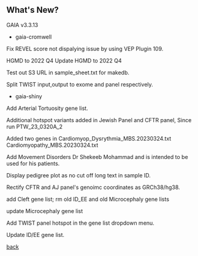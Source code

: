 ## What's New?

GAIA v3.3.13

* gaia-cromwell

Fix REVEL score not dispalying issue by using VEP Plugin 109. 

HGMD to 2022 Q4	Update HGMD to 2022 Q4

Test out S3 URL in sample_sheet.txt for makedb.	

Split TWIST input,output to exome and panel respectively.

* gaia-shiny

Add Arterial Tortuosity gene list.

Additional hotspot variants added in Jewish Panel and CFTR panel, Since run PTW_23_0320A_2	

Added two genes in Cardiomyop_Dysrythmia_MBS.20230324.txt Cardiomyopathy_MBS.20230324.txt	

Add Movement Disorders Dr Shekeeb Mohammad and is intended to be used for his patients.

Display pedigree plot as no cut off long text in sample ID.		

Rectify CFTR and AJ panel's genoimc coordinates as GRCh38/hg38.

add Cleft gene list; rm old ID_EE and old Microcephaly gene lists	

update Microcephaly gene list

Add TWIST panel hotspot in the gene list dropdown menu.	

Update ID/EE gene list.


[back](./)
